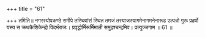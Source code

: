 +++
title = "61"

+++
तमिति॥ नगरस्योपकण्ठे समीपे तस्थिवांसं स्थित तमजं तस्याजस्यागमेनागमनेनारूढ उत्पन्नो गुरुः प्रहर्षो यस्य स क्रथकैशिकेन्द्रो विदर्भराजः। प्रवृद्धोर्मिरूर्मिमाली समुद्रश्चन्द्रमिव। प्रत्युज्जगाम ॥ 61 ॥